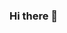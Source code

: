 ### Hi there 👋

<!--
**ystn/ystn** is a ✨ _special_ ✨ repository because its `README.md` (this file) appears on your GitHub profile.

Here are some ideas to get you started:

- 🔭 I’m currently working on ...
- 🌱 I’m currently learning ...
- 👯 I’m looking to collaborate on ...
- 🤔 I’m looking for help with ...
- 💬 Ask me about ...
- 📫 How to reach me: ...
- 😄 Pronouns: ...
- ⚡ Fun fact: ...
-->

<!-- [![trophy](https://github-profile-trophy.vercel.app/?username=ystn)](https://github.com/ryo-ma/github-profile-trophy) -->

<!-- [![Anurag's GitHub stats](https://github-readme-stats.vercel.app/api?username=ystn)](https://github.com/anuraghazra/github-readme-stats) -->
